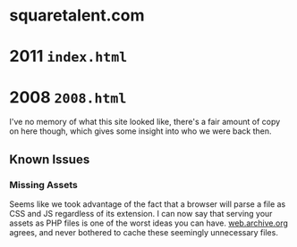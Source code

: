 # squaretalent.com

# 2011 `index.html`

# 2008 `2008.html`

I've no memory of what this site looked like, there's a fair amount of
copy on here though, which gives some insight into who we were back then.

## Known Issues

### Missing Assets

Seems like we took advantage of the fact that a browser will parse a file
as CSS and JS regardless of its extension. I can now say that serving
your assets as PHP files is one of the worst ideas you can have. [web.archive.org]
agrees, and never bothered to cache these seemingly unnecessary files.

[web.archive.org]: https://web.archive.org/web/20081211182147/http://www.squaretalent.com/
